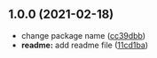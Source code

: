 ## 1.0.0 (2021-02-18)


* change package name ([cc39dbb](https://github.com/ivandotv/nice-fetch/commit/cc39dbb4f81e3e693b781f22a0621a287c971415))
* **readme:** add readme file ([11cd1ba](https://github.com/ivandotv/nice-fetch/commit/11cd1baf6b61de7323ce5e6b5a5c26f933a88c00))
